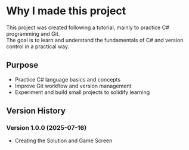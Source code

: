 # Why I made this project

This project was created following a tutorial, mainly to practice C# programming and Git.  
The goal is to learn and understand the fundamentals of C# and version control in a practical way.

## Purpose

- Practice C# language basics and concepts  
- Improve Git workflow and version management  
- Experiment and build small projects to solidify learning  

## Version History

### Version 1.0.0 (2025-07-16)  
- Creating the Solution and Game Screen